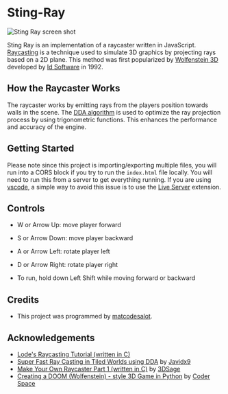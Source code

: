 # Sting-Ray

![Sting Ray screen shot](https://github.com/matcodesalot/sting-ray/assets/20878859/6b8e4383-9775-4f27-829e-7eb539d099e2)

Sting Ray is an implementation of a raycaster written in JavaScript. [Raycasting](https://en.wikipedia.org/wiki/Ray_casting) is a technique used to simulate 3D graphics by projecting rays based on a 2D plane. This method was first popularized by [Wolfenstein 3D](https://en.wikipedia.org/wiki/Wolfenstein_3D) developed by [Id Software](https://www.idsoftware.com/) in 1992.

## How the Raycaster Works

The raycaster works by emitting rays from the players position towards walls in the scene. The [DDA algorithm](https://en.wikipedia.org/wiki/Digital_differential_analyzer_(graphics_algorithm)) is used to optimize the ray projection process by using trigonometric functions. This enhances the performance and accuracy of the engine.

## Getting Started

Please note since this project is importing/exporting multiple files, you will run into a CORS block if you try to run the `index.html` file locally. You will need to run this from a server to get everything running. If you are using [vscode](https://code.visualstudio.com/), a simple way to avoid this issue is to use the [Live Server](https://marketplace.visualstudio.com/items?itemName=ritwickdey.LiveServer) extension.

## Controls

- W or Arrow Up: move player forward
- S or Arrow Down: move player backward
- A or Arrow Left: rotate player left
- D or Arrow Right: rotate player right

- To run, hold down Left Shift while moving forward or backward

## Credits

- This project was programmed by [matcodesalot](https://github.com/matcodesalot).

## Acknowledgements

- [Lode's Raycasting Tutorial (written in C)](https://lodev.org/cgtutor/raycasting.html)
- [Super Fast Ray Casting in Tiled Worlds using DDA](https://youtu.be/NbSee-XM7WA) by [Javidx9](https://www.youtube.com/@javidx9)
- [Make Your Own Raycaster Part 1 (written in C)](https://youtu.be/gYRrGTC7GtA) by [3DSage](https://www.youtube.com/@3DSage)
- [Creating a DOOM (Wolfenstein) - style 3D Game in Python](https://youtu.be/ECqUrT7IdqQ) by [Coder Space](https://www.youtube.com/@CoderSpaceChannel)
